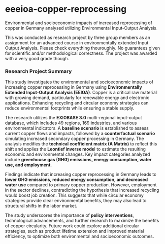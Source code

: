 # eeeioa-copper-reprocessing
Environmental and socioeconomic impacts of increased reprocessing of copper in Germany analysed utilizing Environmental Input-Output Analysis. 

This was conducted as research project by three group members as an assignment for an advanced course in environmentally extended Input Output Analysis. Please check everything thouroughly. No guarantees given for scientific and/or methodological correctness. The project was awarded with a very good grade though. 

### Research Project Summary

This study investigates the environmental and socioeconomic impacts of increasing copper reprocessing in Germany using **Environmentally Extended Input-Output Analysis (EEIOA)**. Copper is a critical raw material with growing demand, particularly for renewable energy and electronic applications. Enhancing recycling and circular economy strategies can reduce environmental footprints while ensuring a stable supply.  

The research utilizes the **EXIOBASE 3.0** multi-regional input-output database, which includes 49 regions, 169 industries, and various environmental indicators. A **baseline scenario** is established to assess current copper flows and impacts, followed by a **counterfactual scenario** simulating increased secondary copper processing in Germany. The analysis modifies the **technical coefficient matrix (A Matrix)** to reflect this shift and applies the **Leontief inverse model** to estimate the resulting economic and environmental changes. Key impact categories analyzed include **greenhouse gas (GHG) emissions, energy consumption, water use, and employment**.  

Findings indicate that increasing copper reprocessing in Germany leads to **lower GHG emissions, reduced energy consumption, and decreased water use** compared to primary copper production. However, employment in the sector declines, contradicting the hypothesis that increased recycling would boost job creation. This suggests that while circular economy strategies provide clear environmental benefits, they may also lead to structural shifts in the labor market.  

The study underscores the importance of **policy interventions**, technological advancements, and further research to maximize the benefits of copper circularity. Future work could explore additional circular strategies, such as product lifetime extension and improved material efficiency, to optimize both environmental and socioeconomic outcomes.
